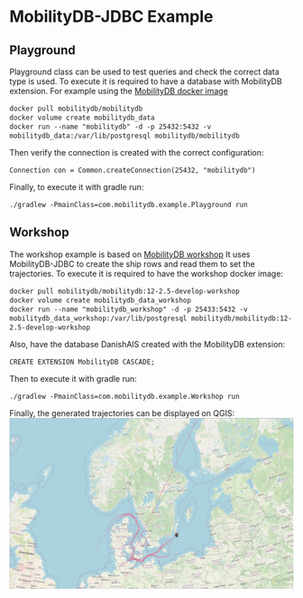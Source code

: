 # MobilityDB-JDBC Example
## Playground
Playground class can be used to test queries and check the correct data type is used.
To execute it is required to have a database with MobilityDB extension. 
For example using the [MobilityDB docker image](https://github.com/MobilityDB/MobilityDB#docker-container)
        
    docker pull mobilitydb/mobilitydb
    docker volume create mobilitydb_data
    docker run --name "mobilitydb" -d -p 25432:5432 -v mobilitydb_data:/var/lib/postgresql mobilitydb/mobilitydb

Then verify the connection is created with the correct configuration:

    Connection con = Common.createConnection(25432, "mobilitydb")
    
Finally, to execute it with gradle run:

    ./gradlew -PmainClass=com.mobilitydb.example.Playground run
## Workshop
The workshop example is based on [MobilityDB workshop](https://github.com/MobilityDB/MobilityDB-workshop)
It uses MobilityDB-JDBC to create the ship rows and read them to set the trajectories. 
To execute it is required to have the workshop docker image:

    docker pull mobilitydb/mobilitydb:12-2.5-develop-workshop
    docker volume create mobilitydb_data_workshop
    docker run --name "mobilitydb_workshop" -d -p 25433:5432 -v mobilitydb_data_workshop:/var/lib/postgresql mobilitydb/mobilitydb:12-2.5-develop-workshop 

Also, have the database DanishAIS created with the MobilityDB extension:

    CREATE EXTENSION MobilityDB CASCADE;

Then to execute it with gradle run:

    ./gradlew -PmainClass=com.mobilitydb.example.Workshop run

Finally, the generated trajectories can be displayed on QGIS:  
![Trajectoy on QGIS](assets/trajectoryQGis.jpg)